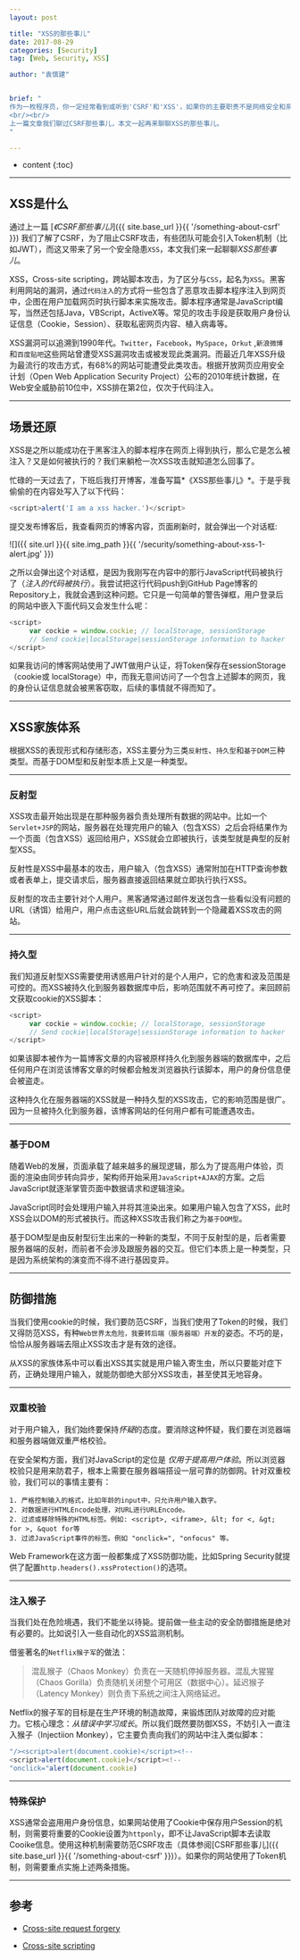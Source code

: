 ```yaml
---
layout: post

title: "XSS的那些事儿"
date: 2017-08-29
categories: [Security]
tag: [Web, Security, XSS]

author: "袁慎建"


brief: "
作为一枚程序员，你一定经常看到或听到'CSRF'和'XSS'，如果你的主要职责不是网络安全和系统安全，有可能你能够顺溜地喊出CSRF(Cross-site request forgery)和“畸形” XSS(Cross-site scripting)的全称，但对其背后的原理却模棱两可。
<br/><br/>
上一篇文章我们聊过CSRF那些事儿，本文一起再来聊聊XSS的那些事儿。
"

---
```


* content
{:toc}

---

## XSS是什么
通过上一篇 [*《CSRF那些事儿》*]({{ site.base_url }}{{ '/something-about-csrf' }}) 我们了解了CSRF，为了阻止CSRF攻击，有些团队可能会引入Token机制（比如JWT），而这又带来了另一个安全隐患`XSS`，本文我们来一起聊聊*XSS那些事儿*。


XSS，Cross-site scripting，跨站脚本攻击，为了区分与`CSS`，起名为`XSS`。黑客利用网站的漏洞，通过`代码注入`的方式将一些包含了恶意攻击脚本程序注入到网页中，企图在用户加载网页时执行脚本来实施攻击。脚本程序通常是JavaScript编写，当然还包括Java，VBScript，ActiveX等。常见的攻击手段是获取用户身份认证信息（Cookie，Session）、获取私密网页内容、植入病毒等。


XSS漏洞可以追溯到1990年代。`Twitter`，`Facebook`，`MySpace`，`Orkut` ,`新浪微博`和`百度贴吧`这些网站曾遭受XSS漏洞攻击或被发现此类漏洞。而最近几年XSS升级为最流行的攻击方式，有68%的网站可能遭受此类攻击。根据开放网页应用安全计划（Open Web Application Security Project）公布的2010年统计数据，在Web安全威胁前10位中，XSS排在第2位，仅次于代码注入。

---

## 场景还原

XSS是之所以能成功在于黑客注入的脚本程序在网页上得到执行，那么它是怎么被注入？又是如何被执行的？我们来躺枪一次XSS攻击就知道怎么回事了。

忙碌的一天过去了，下班后我打开博客，准备写篇*《XSS那些事儿》*。于是乎我偷偷的在内容处写入了以下代码：

```js
<script>alert('I am a xss hacker.')</script>
```

提交发布博客后，我查看网页的博客内容，页面刷新时，就会弹出一个对话框:

![]({{ site.url }}{{ site.img_path }}{{ '/security/something-about-xss-1-alert.jpg' }})

之所以会弹出这个对话框，是因为我刚写在内容中的那行JavaScript代码被执行了（*注入的代码被执行*）。我尝试把这行代码push到GitHub Page博客的Repository上，我就会遇到这种问题。它只是一句简单的警告弹框，用户登录后的网站中嵌入下面代码又会发生什么呢：

```js
<script>
     var cockie = window.cockie; // localStorage, sessionStorage
     // Send cockie|localStorage|sessionStorage information to hacker
</script>
```
如果我访问的博客网站使用了JWT做用户认证，将Token保存在sessionStorage（cookie或 localStorage）中，而我无意间访问了一个包含上述脚本的网页，我的身份认证信息就会被黑客窃取，后续的事情就不得而知了。

---

## XSS家族体系
根据XSS的表现形式和存储形态，XSS主要分为三类`反射性`、`持久型`和`基于DOM`三种类型。而基于DOM型和反射型本质上又是一种类型。

---

### 反射型
XSS攻击最开始出现是在那种服务器负责处理所有数据的网站中。比如一个`Servlet+JSP`的网站，服务器在处理完用户的输入（包含XSS）之后会将结果作为一个页面（包含XSS）返回给用户，XSS就会立即被执行，该类型就是典型的反射型XSS。

反射性是XSS中最基本的攻击，用户输入（包含XSS）通常附加在HTTP查询参数或者表单上，提交请求后，服务器直接返回结果就立即执行执行XSS。

反射型的攻击主要针对个人用户。黑客通常通过邮件发送包含一些看似没有问题的URL（诱饵）给用户，用户点击这些URL后就会跳转到一个隐藏着XSS攻击的网站。

---

### 持久型
我们知道反射型XSS需要使用诱惑用户针对的是个人用户，它的危害和波及范围是可控的。而XSS被持久化到服务器数据库中后，影响范围就不再可控了。来回顾前文获取cookie的XSS脚本：

```js
<script>
     var cockie = window.cockie; // localStorage, sessionStorage
     // Send cockie|localStorage|sessionStorage information to hacker
</script>
```

如果该脚本被作为一篇博客文章的内容被原样持久化到服务器端的数据库中，之后任何用户在浏览该博客文章的时候都会触发浏览器执行该脚本，用户的身份信息便会被盗走。

这种持久化在服务器端的XSS就是一种持久型的XSS攻击，它的影响范围是很广。因为一旦被持久化到服务器，该博客网站的任何用户都有可能遭遇攻击。


---

### 基于DOM
随着Web的发展，页面承载了越来越多的展现逻辑，那么为了提高用户体验，页面的渲染由同步转向异步，架构师开始采用`JavaScript+AJAX`的方案。之后JavaScript就逐渐掌管页面中数据请求和逻辑渲染。

JavaScript同时会处理用户输入并将其渲染出来。如果用户输入包含了XSS，此时XSS会以DOM的形式被执行。而这种XSS攻击我们称之为`基于DOM型`。

基于DOM型是由反射型衍生出来的一种新的类型，不同于反射型的是，后者需要服务器端的反射，而前者不会涉及跟服务器的交互。但它们本质上是一种类型，只是因为系统架构的演变而不得不进行基因变异。


---

## 防御措施
当我们使用cookie的时候，我们要防范CSRF，当我们使用了Token的时候，我们又得防范XSS，有种`Web世界太危险，我要转后端（服务器端）开发`的姿态。不巧的是，恰恰从服务器端去阻止XSS攻击才是有效的途径。

从XSS的家族体系中可以看出XSS其实就是用户输入寄生虫，所以只要能对症下药，正确处理用户输入，就能防御绝大部分XSS攻击，甚至使其无地容身。

---

### 双重校验
对于用户输入，我们始终要保持*怀疑*的态度。要消除这种怀疑，我们要在浏览器端和服务器端做双重严格校验。

在安全架构方面，我们对JavaScript的定位是 *仅用于提高用户体验*。所以浏览器校验只是用来防君子，根本上需要在服务器端搭设一层可靠的防御网。针对双重校验，我们可以的事情主要有：

```
1. 严格控制输入的格式，比如年龄的input中，只允许用户输入数字。 
2. 对数据进行HTMLEncode处理，对URL进行URLEncode。
2. 过滤或移除特殊的HTML标签。例如: <script>, <iframe>, &lt; for <, &gt; for >, &quot for等
3. 过滤JavaScript事件的标签。例如 "onclick=", "onfocus" 等。
```

Web Framework在这方面一般都集成了XSS防御功能，比如Spring Security就提供了配置`http.headers().xssProtection()`的选项。

---

### 注入猴子
当我们处在危险境遇，我们不能坐以待毙。提前做一些主动的安全防御措施是绝对有必要的。比如说引入一些自动化的XSS监测机制。

借鉴著名的`Netflix猴子军`的做法：

>混乱猴子（Chaos Monkey）负责在一天随机停掉服务器。混乱大猩猩（Chaos Gorilla）负责随机关闭整个可用区（数据中心）。延迟猴子（Latency Monkey）则负责下系统之间注入网络延迟。

Netflix的猴子军的目标是在生产环境的制造故障，来锻炼团队对故障的应对能力。它核心理念：*从错误中学习成长*。所以我们既然要防御XSS，不妨引入一直注入猴子（Injectiion Monkey），它主要负责向我们的网站中注入类似脚本：

```js
"/><script>alert(document.cookie)</script><!--
<script>alert(document.cookie)</script><!--
"onclick="alert(document.cookie)
```

---

### 特殊保护
XSS通常会盗用用户身份信息，如果网站使用了Cookie中保存用户Session的机制，则需要将重要的Cookie设置为`httponly`，即不让JavaScript脚本去读取Cooike信息。使用这种机制需要防范CSRF攻击（具体参阅[CSRF那些事儿]({{ site.base_url }}{{ '/something-about-csrf' }})）。如果你的网站使用了Token机制，则需要重点实施上述两条措施。


---

## 参考

- [Cross-site request forgery](https://en.wikipedia.org/wiki/Cross-site_request_forgery)

- [Cross-site scripting](https://en.wikipedia.org/wiki/Cross-site_scripting)







